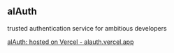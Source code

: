## alAuth

trusted authentication service for ambitious developers

[alAuth: hosted on Vercel - alauth.vercel.app](https://alauth.vercel.app)
